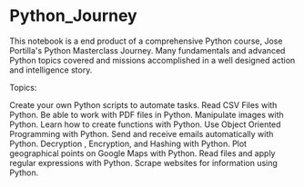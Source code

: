 # Python_Journey

This notebook is a end product of a comprehensive Python course, Jose Portilla's Python Masterclass Journey. 
Many fundamentals and advanced Python topics covered and missions accomplished in a well designed action and intelligence story.

Topics:

Create your own Python scripts to automate tasks.
Read CSV Files with Python.
Be able to work with PDF files in Python.
Manipulate images with Python.
Learn how to create functions with Python.
Use Object Oriented Programming with Python.
Send and receive emails automatically with Python.
Decryption , Encryption, and Hashing with Python.
Plot geographical points on Google Maps with Python.
Read files and apply regular expressions with Python.
Scrape websites for information using Python.
